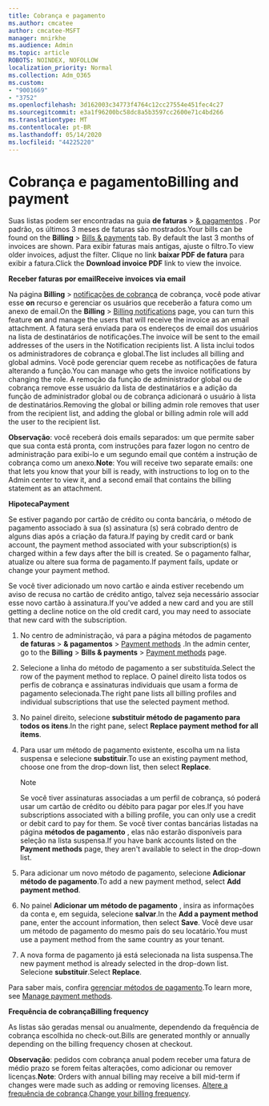 ```yaml
---
title: Cobrança e pagamento
ms.author: cmcatee
author: cmcatee-MSFT
manager: mnirkhe
ms.audience: Admin
ms.topic: article
ROBOTS: NOINDEX, NOFOLLOW
localization_priority: Normal
ms.collection: Adm_O365
ms.custom:
- "9001669"
- "3752"
ms.openlocfilehash: 3d162003c34773f4764c12cc27554e451fec4c27
ms.sourcegitcommit: e3a1f96200bc58dc8a5b3597cc2600e71c4bd266
ms.translationtype: MT
ms.contentlocale: pt-BR
ms.lasthandoff: 05/14/2020
ms.locfileid: "44225220"
---
```

# <a name="billing-and-payment"></a><span data-ttu-id="223f4-102">Cobrança e pagamento</span><span class="sxs-lookup"><span data-stu-id="223f4-102">Billing and payment</span></span>

<span data-ttu-id="223f4-103">Suas listas podem ser encontradas na guia **de faturas**  >  [& pagamentos](https://go.microsoft.com/fwlink/p/?linkid=848039) .  Por padrão, os últimos 3 meses de faturas são mostrados.</span><span class="sxs-lookup"><span data-stu-id="223f4-103">Your bills can be found on the **Billing** > [Bills & payments](https://go.microsoft.com/fwlink/p/?linkid=848039) tab.  By default the last 3 months of invoices are shown.</span></span>  <span data-ttu-id="223f4-104">Para exibir faturas mais antigas, ajuste o filtro.</span><span class="sxs-lookup"><span data-stu-id="223f4-104">To view older invoices, adjust the filter.</span></span>  <span data-ttu-id="223f4-105">Clique no link **baixar PDF de fatura** para exibir a fatura.</span><span class="sxs-lookup"><span data-stu-id="223f4-105">Click the **Download invoice PDF** link to view the invoice.</span></span>

<span data-ttu-id="223f4-106">**Receber faturas por email**</span><span class="sxs-lookup"><span data-stu-id="223f4-106">**Receive invoices via email**</span></span>

<span data-ttu-id="223f4-107">Na página **Billing**  >  [notificações de cobrança](https://go.microsoft.com/fwlink/p/?linkid=853212) de cobrança, você pode ativar esse **on** recurso e gerenciar os usuários que receberão a fatura como um anexo de email.</span><span class="sxs-lookup"><span data-stu-id="223f4-107">On the **Billing** > [Billing notifications](https://go.microsoft.com/fwlink/p/?linkid=853212) page, you can turn this feature **on** and manage the users that will receive the invoice as an email attachment.</span></span> <span data-ttu-id="223f4-108">A fatura será enviada para os endereços de email dos usuários na lista de destinatários de notificações.</span><span class="sxs-lookup"><span data-stu-id="223f4-108">The invoice will be sent to the email addresses of the users in the Notification recipients list.</span></span> <span data-ttu-id="223f4-109">A lista inclui todos os administradores de cobrança e global.</span><span class="sxs-lookup"><span data-stu-id="223f4-109">The list includes all billing and global admins.</span></span>  <span data-ttu-id="223f4-110">Você pode gerenciar quem recebe as notificações de fatura alterando a função.</span><span class="sxs-lookup"><span data-stu-id="223f4-110">You can manage who gets the invoice notifications by changing the role.</span></span>  <span data-ttu-id="223f4-111">A remoção da função de administrador global ou de cobrança remove esse usuário da lista de destinatários e a adição da função de administrador global ou de cobrança adicionará o usuário à lista de destinatários.</span><span class="sxs-lookup"><span data-stu-id="223f4-111">Removing the global or billing admin role removes that user from the recipient list, and adding the global or billing admin role will add the user to the recipient list.</span></span>

<span data-ttu-id="223f4-112">**Observação**: você receberá dois emails separados: um que permite saber que sua conta está pronta, com instruções para fazer logon no centro de administração para exibi-lo e um segundo email que contém a instrução de cobrança como um anexo.</span><span class="sxs-lookup"><span data-stu-id="223f4-112">**Note**: You will receive two separate emails: one that lets you know that your bill is ready, with instructions to log on to the Admin center to view it, and a second email that contains the billing statement as an attachment.</span></span>

<span data-ttu-id="223f4-113">**Hipoteca**</span><span class="sxs-lookup"><span data-stu-id="223f4-113">**Payment**</span></span>

<span data-ttu-id="223f4-114">Se estiver pagando por cartão de crédito ou conta bancária, o método de pagamento associado à sua (s) assinatura (s) será cobrado dentro de alguns dias após a criação da fatura.</span><span class="sxs-lookup"><span data-stu-id="223f4-114">If paying by credit card or bank account, the payment method associated with your subscription(s) is charged within a few days after the bill is created.</span></span> <span data-ttu-id="223f4-115">Se o pagamento falhar, atualize ou altere sua forma de pagamento.</span><span class="sxs-lookup"><span data-stu-id="223f4-115">If payment fails, update or change your payment method.</span></span>

<span data-ttu-id="223f4-116">Se você tiver adicionado um novo cartão e ainda estiver recebendo um aviso de recusa no cartão de crédito antigo, talvez seja necessário associar esse novo cartão à assinatura.</span><span class="sxs-lookup"><span data-stu-id="223f4-116">If you've added a new card and you are still getting a decline notice on the old credit card, you may need to associate that new card with the subscription.</span></span>

1. <span data-ttu-id="223f4-117">No centro de administração, vá para a página métodos de pagamento **de faturas**  >  **& pagamentos**  >  [Payment methods](https://go.microsoft.com/fwlink/p/?linkid=2018806) .</span><span class="sxs-lookup"><span data-stu-id="223f4-117">In the admin center, go to the **Billing** > **Bills & payments** > [Payment methods](https://go.microsoft.com/fwlink/p/?linkid=2018806) page.</span></span>

2. <span data-ttu-id="223f4-118">Selecione a linha do método de pagamento a ser substituída.</span><span class="sxs-lookup"><span data-stu-id="223f4-118">Select the row of the payment method to replace.</span></span> <span data-ttu-id="223f4-119">O painel direito lista todos os perfis de cobrança e assinaturas individuais que usam a forma de pagamento selecionada.</span><span class="sxs-lookup"><span data-stu-id="223f4-119">The right pane lists all billing profiles and individual subscriptions that use the selected payment method.</span></span>

3. <span data-ttu-id="223f4-120">No painel direito, selecione **substituir método de pagamento para todos os itens**.</span><span class="sxs-lookup"><span data-stu-id="223f4-120">In the right pane, select **Replace payment method for all items**.</span></span>

4. <span data-ttu-id="223f4-121">Para usar um método de pagamento existente, escolha um na lista suspensa e selecione **substituir**.</span><span class="sxs-lookup"><span data-stu-id="223f4-121">To use an existing payment method, choose one from the drop-down list, then select **Replace**.</span></span>

    > [!NOTE]
    > <span data-ttu-id="223f4-122">Se você tiver assinaturas associadas a um perfil de cobrança, só poderá usar um cartão de crédito ou débito para pagar por eles.</span><span class="sxs-lookup"><span data-stu-id="223f4-122">If you have subscriptions associated with a billing profile, you can only use a credit or debit card to pay for them.</span></span> <span data-ttu-id="223f4-123">Se você tiver contas bancárias listadas na página **métodos de pagamento** , elas não estarão disponíveis para seleção na lista suspensa.</span><span class="sxs-lookup"><span data-stu-id="223f4-123">If you have bank accounts listed on the **Payment methods** page, they aren't available to select in the drop-down list.</span></span>

5. <span data-ttu-id="223f4-124">Para adicionar um novo método de pagamento, selecione **Adicionar método de pagamento**.</span><span class="sxs-lookup"><span data-stu-id="223f4-124">To add a new payment method, select **Add payment method**.</span></span>

6. <span data-ttu-id="223f4-125">No painel **Adicionar um método de pagamento** , insira as informações da conta e, em seguida, selecione **salvar**.</span><span class="sxs-lookup"><span data-stu-id="223f4-125">In the **Add a payment method** pane, enter the account information, then select **Save**.</span></span> <span data-ttu-id="223f4-126">Você deve usar um método de pagamento do mesmo país do seu locatário.</span><span class="sxs-lookup"><span data-stu-id="223f4-126">You must use a payment method from the same country as your tenant.</span></span>

7. <span data-ttu-id="223f4-127">A nova forma de pagamento já está selecionada na lista suspensa.</span><span class="sxs-lookup"><span data-stu-id="223f4-127">The new payment method is already selected in the drop-down list.</span></span> <span data-ttu-id="223f4-128">Selecione **substituir**.</span><span class="sxs-lookup"><span data-stu-id="223f4-128">Select **Replace**.</span></span>

<span data-ttu-id="223f4-129">Para saber mais, confira [gerenciar métodos de pagamento](https://docs.microsoft.com/microsoft-365/commerce/billing-and-payments/manage-payment-methods).</span><span class="sxs-lookup"><span data-stu-id="223f4-129">To learn more, see [Manage payment methods](https://docs.microsoft.com/microsoft-365/commerce/billing-and-payments/manage-payment-methods).</span></span>

<span data-ttu-id="223f4-130">**Frequência de cobrança**</span><span class="sxs-lookup"><span data-stu-id="223f4-130">**Billing frequency**</span></span>

<span data-ttu-id="223f4-131">As listas são geradas mensal ou anualmente, dependendo da frequência de cobrança escolhida no check-out.</span><span class="sxs-lookup"><span data-stu-id="223f4-131">Bills are generated monthly or annually depending on the billing frequency chosen at checkout.</span></span>  

<span data-ttu-id="223f4-132">**Observação**: pedidos com cobrança anual podem receber uma fatura de médio prazo se forem feitas alterações, como adicionar ou remover licenças.</span><span class="sxs-lookup"><span data-stu-id="223f4-132">**Note**: Orders with annual billing may receive a bill mid-term if changes were made such as adding or removing licenses.</span></span> <span data-ttu-id="223f4-133">[Altere a frequência de cobrança](https://docs.microsoft.com/microsoft-365/commerce/billing-and-payments/change-payment-frequency).</span><span class="sxs-lookup"><span data-stu-id="223f4-133">[Change your billing frequency](https://docs.microsoft.com/microsoft-365/commerce/billing-and-payments/change-payment-frequency).</span></span>
